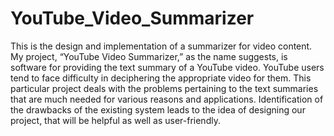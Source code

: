 # YouTube_Video_Summarizer
This is the design and implementation of a summarizer for video content. 
My project, “YouTube Video Summarizer,” as the name suggests, is software for providing the text summary of a YouTube video.
YouTube users tend to face difficulty in deciphering the appropriate video for them. 
This particular project deals with the problems pertaining to the text summaries that are much needed for various reasons and applications.
Identification of the drawbacks of the existing system leads to the idea of designing our project, that will be helpful as well as user-friendly.
